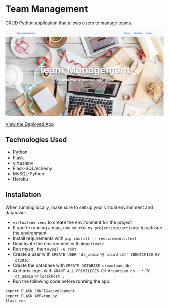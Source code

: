 # Team Management
CRUD Python application that allows users to manage teams.

[![Screenshot](screenshot.png)](https://team-management-py.herokuapp.com/)

[View the Deployed App](https://team-management-py.herokuapp.com/)

## Technologies Used
* Python
* Flask
* virtualenv
* Flask-SQLAlchemy
* MySQL-Python
* Heroku

## Installation
When running locally, make sure to set up your virtual environment and database:
* `virtualenv venv` to create the environment for the project
* If you're running a mac, use `source my_project/bin/activate` to activate the environment
* Install requirements with `pip install -r requirements.text`
* Deactivate the environment with `deactivate`
* Run mysql, then `mysql -u root`
* Create a user with `CREATE USER 'dt_admin'@'localhost' IDENTIFIED BY 'dt2016';`
* Create the database with `CREATE DATABASE dreamteam_db;`
* Add privileges with `GRANT ALL PRIVILEGES ON dreamteam_db . * TO 'dt_admin'@'localhost';`
* Run the following code before running the app:
```
export FLASK_CONFIG=development
export FLASK_APP=run.py
flask run
```
